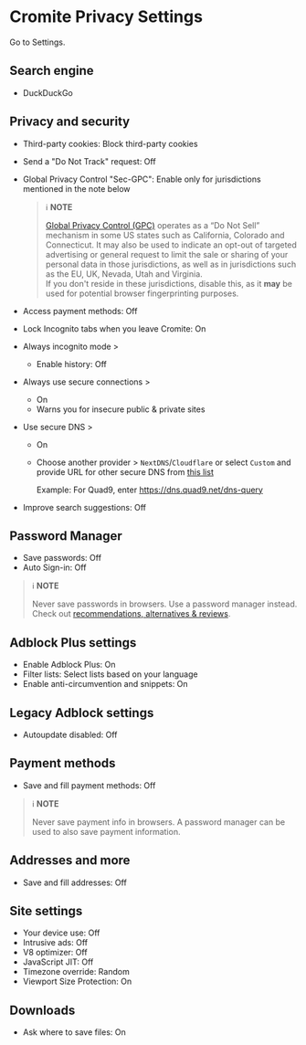 # Cromite Privacy Settings

Go to Settings.



## Search engine
- DuckDuckGo



## Privacy and security
- Third-party cookies: Block third-party cookies
- Send a "Do Not Track" request: Off
- Global Privacy Control "Sec-GPC": Enable only for jurisdictions mentioned in the note below
  > :information_source: **NOTE**
  >
  > [Global Privacy Control (GPC)](https://globalprivacycontrol.org/) operates as a “Do Not Sell” mechanism in some US states such as California, Colorado and Connecticut. It may also be used to indicate an opt-out of targeted advertising or general request to limit the sale or sharing of your personal data in those jurisdictions, as well as in jurisdictions such as the EU, UK, Nevada, Utah and Virginia.
  > <br>If you don't reside in these jurisdictions, disable this, as it **may** be used for potential browser fingerprinting purposes.

- Access payment methods: Off
- Lock Incognito tabs when you leave Cromite: On
- Always incognito mode >
  - Enable history: Off
- Always use secure connections >
  - On
  - Warns you for insecure public & private sites
- Use secure DNS >
  - On
  - Choose another provider > `NextDNS`/`Cloudflare` or select `Custom` and provide URL for other secure DNS from [this list](https://www.privacyguides.org/en/dns/#recommended-providers)

    Example: For Quad9, enter https://dns.quad9.net/dns-query

- Improve search suggestions: Off



## Password Manager
- Save passwords: Off
- Auto Sign-in: Off

> :information_source: **NOTE**
>
> Never save passwords in browsers. Use a password manager instead. Check out [recommendations, alternatives & reviews](https://github.com/StellarSand/privacy-settings#recommendations-alternatives--reviews).



## Adblock Plus settings
- Enable Adblock Plus: On
- Filter lists: Select lists based on your language
- Enable anti-circumvention and snippets: On



## Legacy Adblock settings
- Autoupdate disabled: Off



## Payment methods
- Save and fill payment methods: Off

> :information_source: **NOTE**
>
> Never save payment info in browsers. A password manager can be used to also save payment information.



## Addresses and more
- Save and fill addresses: Off



## Site settings
- Your device use: Off
- Intrusive ads: Off
- V8 optimizer: Off
- JavaScript JIT: Off
- Timezone override: Random
- Viewport Size Protection: On



## Downloads
- Ask where to save files: On